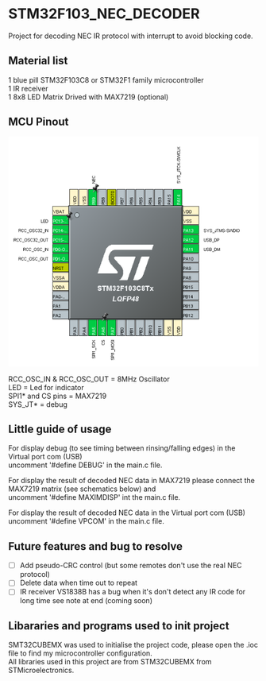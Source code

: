 # STM32F103_NEC_DECODER
Project for decoding NEC IR protocol with interrupt to avoid blocking code.

## Material list

1 blue pill STM32F103C8 or STM32F1 family microcontroller  
1 IR receiver  
1 8x8 LED Matrix Drived with MAX7219 (optional)  

## MCU Pinout 

![Schematics](/Pictures/CubeMX_Pinout.PNG)

RCC_OSC_IN & RCC_OSC_OUT 	= 8MHz Oscillator  
LED 				= Led for indicator  
SPI1\* and CS pins 		= MAX7219  
SYS_JT\*			= debug  

## Little guide of usage 

For display debug (to see timing between rinsing/falling edges) in the Virtual port com (USB)  
uncomment '#define DEBUG' in the main.c file.

For display the result of decoded NEC data in MAX7219 please connect the MAX7219 matrix (see schematics below) and  
uncomment '#define MAXIMDISP' int the main.c file.

For display the result of decoded NEC data in the Virtual port com (USB)  
uncomment '#define VPCOM' in the main.c file.

## Future features and bug to resolve

- [ ] Add pseudo-CRC control (but some remotes don't use the real NEC protocol)
- [ ] Delete data when time out to repeat
- [ ] IR receiver VS1838B has a bug when it's don't detect any IR code for long time see note at end (coming soon)

## Libararies and programs used to init project

SMT32CUBEMX was used to initialise the project code, please open the .ioc file to find my microcontroller configuration.  
All libraries used in this project are from STM32CUBEMX from STMicroelectronics.
